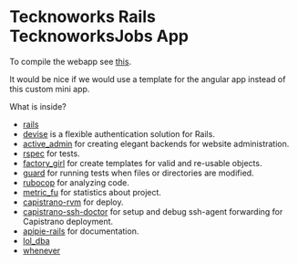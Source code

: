 Tecknoworks Rails TecknoworksJobs App
=====================================

To compile the webapp see [this](webapp/README.md).

It would be nice if we would use a template for the angular app instead of this custom mini app.

What is inside?

* [rails](https://github.com/rails/rails)
* [devise](https://github.com/plataformatec/devise) is a flexible authentication solution for Rails.
* [active_admin](https://github.com/activeadmin/activeadmin) for creating elegant backends for website administration.
* [rspec](https://github.com/activeadmin/activeadmin) for tests.
* [factory_girl](https://github.com/thoughtbot/factory_girl_rails) for create templates for valid and re-usable objects.
* [guard](https://github.com/guard/guard) for running tests when files or directories are modified.
* [rubocop](https://github.com/bbatsov/rubocop) for analyzing code.
* [metric_fu](https://github.com/metricfu/metric_fu/) for statistics about project.
* [capistrano-rvm](https://github.com/capistrano/capistrano) for deploy.
* [capistrano-ssh-doctor](https://github.com/capistrano-plugins/capistrano-ssh-doctor) for setup and debug ssh-agent forwarding for Capistrano deployment.
* [apipie-rails](https://github.com/Apipie/apipie-rails) for documentation.
* [lol_dba](https://github.com/plentz/lol_dba)
* [whenever](https://github.com/javan/whenever)
